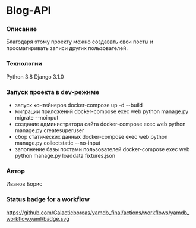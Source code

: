 # Blog-API
### Описание
Благодаря этому проекту можно создавать свои посты и просматиривать записи других пользователей.
### Технологии
Python 3.8
Django 3.1.0
### Запуск проекта в dev-режиме
- запуск контейнеров
docker-compose up -d --build
- миграции приложений
docker-compose exec web python manage.py migrate --noinput
- создание администратора сайта
docker-compose exec web python manage.py createsuperuser
- сбор статических данных
docker-compose exec web python manage.py collectstatic --no-input
- заполнение базы постами пользователей
docker-compose exec web python manage.py loaddata fixtures.json

### Автор
Иванов Борис

### Status badge for a workflow
https://github.com/Galacticboreas/yamdb_final/actions/workflows/yamdb_workflow.yaml/badge.svg